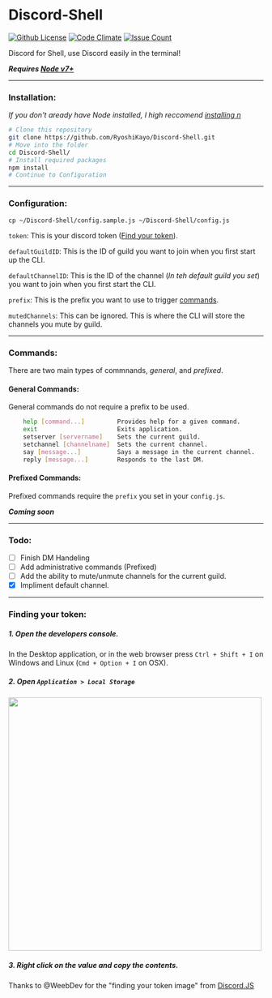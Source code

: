 # Discord-Shell
[![Github License](https://img.shields.io/badge/license-MIT-blue.svg)](https://raw.githubusercontent.com/RyoshiKayo/Discord-Shell/master/LICENSE)
[![Code Climate](https://codeclimate.com/github/RyoshiKayo/Discord-Shell/badges/gpa.svg)](https://codeclimate.com/github/RyoshiKayo/Discord-Shell/)
[![Issue Count](https://codeclimate.com/github/RyoshiKayo/Discord-Shell/badges/issue_count.svg)](https://codeclimate.com/github/RyoshiKayo/Discord-Shell/)


Discord for Shell, use Discord easily in the terminal!

***Requires [Node v7+](https://nodejs.org/en/download/current/)***

----
### Installation:
*If you don't aready have Node installed, I high reccomend [installing n](https://github.com/tj/n#installation)*
```sh
# Clone this repository
git clone https://github.com/RyoshiKayo/Discord-Shell.git
# Move into the folder
cd Discord-Shell/
# Install required packages
npm install
# Continue to Configuration
```

----
### Configuration:
`cp ~/Discord-Shell/config.sample.js ~/Discord-Shell/config.js`

`token`: This is your discord token ([Find your token](#finding-your-token)).

`defaultGuildID`: This is the ID of guild you want to join when you first start up the CLI.

`defaultChannelID`: This is the ID of the channel (*In teh default guild you set*) you want to join when you first start the CLI.

`prefix`: This is the prefix you want to use to trigger [commands](#commands).

`mutedChannels`: This can be ignored. This is where the CLI will store the channels you mute by guild.

----

### Commands:
There are two main types of commnands, *general*, and *prefixed*. 

#### General Commands:
General commands do not require a prefix to be used.
```sh
    help [command...]         Provides help for a given command.
    exit                      Exits application.
    setserver [servername]    Sets the current guild.
    setchannel [channelname]  Sets the current channel.
    say [message...]          Says a message in the current channel.
    reply [message...]        Responds to the last DM.
```

#### Prefixed Commands:
Prefixed commands require the `prefix` you set in your `config.js`.

***Coming soon***

----
### Todo:
- [ ] Finish DM Handeling
- [ ] Add administrative commands (Prefixed)
- [ ] Add the ability to mute/unmute channels for the current guild.
- [X] Impliment default channel.
----
### Finding your token:
##### 1. Open the developers console. 
  In the Desktop application, or in the web browser press `Ctrl + Shift + I` on Windows and Linux (`Cmd + Option + I` on OSX).
##### 2. Open `Application > Local Storage` 
  <img src="https://safe.kayo.moe/LSkeOg40.png" height=500 width=auto></img>
##### 3. Right click on the value and copy the contents.

Thanks to @WeebDev for the "finding your token image" from [Discord.JS](https://discord.js.org/#/)

